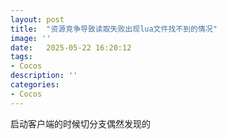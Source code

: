 ```yaml
---
layout: post
title:  "资源竞争导致读取失败出现lua文件找不到的情况"
image: ''
date:   2025-05-22 16:20:12
tags:
- Cocos
description: ''
categories: 
- Cocos
---
```

启动客户端的时候切分支偶然发现的